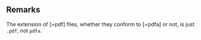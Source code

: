 ## Remarks

The extension of [=pdf] files, whether they conform
to [=pdfa] or not, is just `.pdf`, not `pdfa`.
